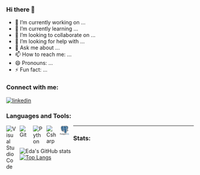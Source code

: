 ### Hi there 👋

- 🔭 I’m currently working on ...
- 🌱 I’m currently learning ...
- 👯 I’m looking to collaborate on ...
- 🤔 I’m looking for help with ...
- 💬 Ask me about ...
- 📫 How to reach me: ...
- 😄 Pronouns: ...
- ⚡ Fun fact: ...


### Connect with me:
[![linkedin](https://img.shields.io/badge/Linkedin-000000?style=for-the-badge&logo=Linkedin&logoColor=white)](https://www.linkedin.com/in/edaakin/)

### Languages and Tools:

<img align="left" alt="Visual Studio Code" width="26px" src="https://cdn.jsdelivr.net/gh/devicons/devicon/icons/vscode/vscode-original.svg" style="padding-right:10px;" />
<img align="left" alt="Git" width="26px" src="https://cdn.jsdelivr.net/gh/devicons/devicon/icons/git/git-original.svg" style="padding-right:10px;" />
<img align="left" alt="Python" width="26px" src="https://cdn.iconscout.com/icon/free/png-256/python-3521655-2945099.png" style="padding-right:10px;" />
<img align="left" alt="Csharp" width="26px" src="https://seeklogo.com/images/C/c-sharp-c-logo-02F17714BA-seeklogo.com.png" style="padding-right:10px;" />
<img align="left" src="https://raw.githubusercontent.com/devicons/devicon/master/icons/postgresql/postgresql-original-wordmark.svg" alt="postgresql" width="26px" style="padding-right:10px;/>
<img align="left" src="https://raw.githubusercontent.com/devicons/devicon/master/icons/python/python-original.svg" alt="python" width="26px" style="padding-right:10px; />
<img align="left" src="https://upload.wikimedia.org/wikipedia/tr/thumb/2/2e/Java_Logo.svg/140px-Java_Logo.svg.png" alt="python" width="26px" style="padding-right:10px;"/>
                                                                                                                                                    
---
                                                                                                                                                    
### Stats:         
                                                                                                                                                    
![Eda's GitHub stats](https://github-readme-stats.vercel.app/api?username=edakn&show_icons=true&theme=tokyonight)
<br>
[![Top Langs](https://github-readme-stats.vercel.app/api/top-langs/?username=edakn&layout=compact&theme=tokyonight)](https://github.com/edakn/edakn)

